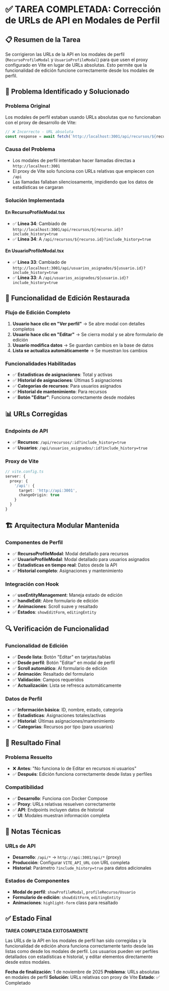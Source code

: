 # ✅ TAREA COMPLETADA: Corrección de URLs de API en Modales de Perfil

## 📋 Resumen de la Tarea
Se corrigieron las URLs de la API en los modales de perfil (`RecursoProfileModal` y `UsuarioProfileModal`) para que usen el proxy configurado en Vite en lugar de URLs absolutas. Esto permite que la funcionalidad de edición funcione correctamente desde los modales de perfil.

## 🎯 Problema Identificado y Solucionado

### **Problema Original**
Los modales de perfil estaban usando URLs absolutas que no funcionaban con el proxy de desarrollo de Vite:
```typescript
// ❌ Incorrecto - URL absoluta
const response = await fetch(`http://localhost:3001/api/recursos/${recurso.id}?include_history=true`)
```

### **Causa del Problema**
- Los modales de perfil intentaban hacer llamadas directas a `http://localhost:3001`
- El proxy de Vite solo funciona con URLs relativas que empiecen con `/api`
- Las llamadas fallaban silenciosamente, impidiendo que los datos de estadísticas se cargaran

### **Solución Implementada**

#### **En RecursoProfileModal.tsx**
- ✅ **Línea 34**: Cambiado de `http://localhost:3001/api/recursos/${recurso.id}?include_history=true`
- ✅ **Línea 34**: A `/api/recursos/${recurso.id}?include_history=true`

#### **En UsuarioProfileModal.tsx**
- ✅ **Línea 33**: Cambiado de `http://localhost:3001/api/usuarios_asignados/${usuario.id}?include_history=true`
- ✅ **Línea 33**: A `/api/usuarios_asignados/${usuario.id}?include_history=true`

## 🔧 Funcionalidad de Edición Restaurada

### **Flujo de Edición Completo**
1. **Usuario hace clic en "Ver perfil"** → Se abre modal con detalles completos
2. **Usuario hace clic en "Editar"** → Se cierra modal y se abre formulario de edición
3. **Usuario modifica datos** → Se guardan cambios en la base de datos
4. **Lista se actualiza automáticamente** → Se muestran los cambios

### **Funcionalidades Habilitadas**
- ✅ **Estadísticas de asignaciones**: Total y activas
- ✅ **Historial de asignaciones**: Últimas 5 asignaciones
- ✅ **Categorías de recursos**: Para usuarios asignados
- ✅ **Historial de mantenimiento**: Para recursos
- ✅ **Botón "Editar"**: Funciona correctamente desde modales

## 📊 URLs Corregidas

### **Endpoints de API**
- ✅ **Recursos**: `/api/recursos/:id?include_history=true`
- ✅ **Usuarios**: `/api/usuarios_asignados/:id?include_history=true`

### **Proxy de Vite**
```typescript
// vite.config.ts
server: {
  proxy: {
    '/api': {
      target: 'http://api:3001',
      changeOrigin: true
    }
  }
}
```

## 🏗️ Arquitectura Modular Mantenida

### **Componentes de Perfil**
- ✅ **RecursoProfileModal**: Modal detallado para recursos
- ✅ **UsuarioProfileModal**: Modal detallado para usuarios asignados
- ✅ **Estadísticas en tiempo real**: Datos desde la API
- ✅ **Historial completo**: Asignaciones y mantenimiento

### **Integración con Hook**
- ✅ **useEntityManagement**: Maneja estado de edición
- ✅ **handleEdit**: Abre formulario de edición
- ✅ **Animaciones**: Scroll suave y resaltado
- ✅ **Estados**: `showEditForm`, `editingEntity`

## 🔍 Verificación de Funcionalidad

### **Funcionalidad de Edición**
- ✅ **Desde lista**: Botón "Editar" en tarjetas/tablas
- ✅ **Desde perfil**: Botón "Editar" en modal de perfil
- ✅ **Scroll automático**: Al formulario de edición
- ✅ **Animación**: Resaltado del formulario
- ✅ **Validación**: Campos requeridos
- ✅ **Actualización**: Lista se refresca automáticamente

### **Datos de Perfil**
- ✅ **Información básica**: ID, nombre, estado, categoría
- ✅ **Estadísticas**: Asignaciones totales/activas
- ✅ **Historial**: Últimas asignaciones/mantenimiento
- ✅ **Categorías**: Recursos por tipo (para usuarios)

## 🚀 Resultado Final

### **Problema Resuelto**
- ❌ **Antes**: "No funciona lo de Editar en recursos ni usuarios"
- ✅ **Después**: Edición funciona correctamente desde listas y perfiles

### **Compatibilidad**
- ✅ **Desarrollo**: Funciona con Docker Compose
- ✅ **Proxy**: URLs relativas resuelven correctamente
- ✅ **API**: Endpoints incluyen datos de historial
- ✅ **UI**: Modales muestran información completa

## 📝 Notas Técnicas

### **URLs de API**
- **Desarrollo**: `/api/*` → `http://api:3001/api/*` (proxy)
- **Producción**: Configurar `VITE_API_URL` con URL completa
- **Historial**: Parámetro `?include_history=true` para datos adicionales

### **Estados de Componentes**
- **Modal de perfil**: `showProfileModal`, `profileRecurso/Usuario`
- **Formulario de edición**: `showEditForm`, `editingEntity`
- **Animaciones**: `highlight-form` class para resaltado

## ✅ Estado Final
**TAREA COMPLETADA EXITOSAMENTE**

Las URLs de la API en los modales de perfil han sido corregidas y la funcionalidad de edición ahora funciona correctamente tanto desde las listas como desde los modales de perfil. Los usuarios pueden ver perfiles detallados con estadísticas e historial, y editar elementos directamente desde estos modales.

**Fecha de finalización**: 1 de noviembre de 2025
**Problema**: URLs absolutas en modales de perfil
**Solución**: URLs relativas con proxy de Vite
**Estado**: ✅ Completado